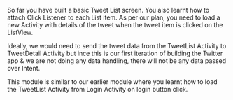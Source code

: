
So far you have built a basic Tweet List screen. You also learnt how to attach Click Listener to each List item. As per our plan, you need to load a new Activity with details of the tweet when the tweet item is clicked on the ListView. 

Ideally, we would need to send the tweet data from the TweetList Activity to TweetDetail Activity but ince this is our first iteration of building the Twitter app & we are not doing any data handling, there will not be any data passed over Intent.

This module is similar to our earlier module where you learnt how to load the TweetList Activity from Login Activity on login button click. 
